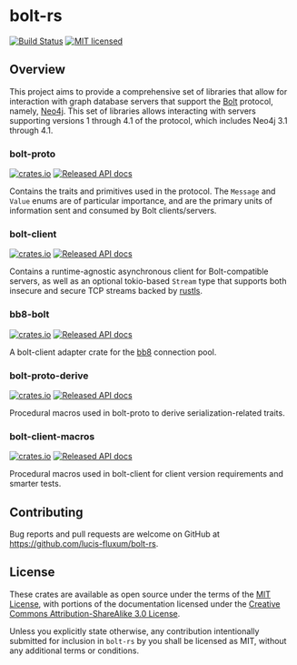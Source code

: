 # bolt-rs
[![Build Status](https://api.travis-ci.com/lucis-fluxum/bolt-rs.svg?branch=master)](https://travis-ci.com/lucis-fluxum/bolt-rs)
[![MIT licensed](https://img.shields.io/badge/license-MIT-blue.svg)](./LICENSE)

## Overview

This project aims to provide a comprehensive set of libraries that allow for interaction with graph
database servers that support the [Bolt](https://en.wikipedia.org/wiki/Bolt_%28network_protocol%29)
protocol, namely, [Neo4j](https://neo4j.com). This set of libraries allows interacting with servers
supporting versions 1 through 4.1 of the protocol, which includes Neo4j 3.1 through 4.1.

### bolt-proto
[![crates.io](https://img.shields.io/crates/v/bolt-proto.svg)](https://crates.io/crates/bolt-proto)
[![Released API docs](https://docs.rs/bolt-proto/badge.svg)](https://docs.rs/bolt-proto)

Contains the traits and primitives used in the protocol. The `Message` and `Value` enums are of
particular importance, and are the primary units of information sent and consumed by Bolt
clients/servers.

### bolt-client
[![crates.io](https://img.shields.io/crates/v/bolt-client.svg)](https://crates.io/crates/bolt-client)
[![Released API docs](https://docs.rs/bolt-client/badge.svg)](https://docs.rs/bolt-client)

Contains a runtime-agnostic asynchronous client for Bolt-compatible servers, as well as an optional
tokio-based `Stream` type that supports both insecure and secure TCP streams backed by
[rustls](https://docs.rs/rustls).

### bb8-bolt
[![crates.io](https://img.shields.io/crates/v/bb8-bolt.svg)](https://crates.io/crates/bb8-bolt)
[![Released API docs](https://docs.rs/bb8-bolt/badge.svg)](https://docs.rs/bb8-bolt)

A bolt-client adapter crate for the [bb8](https://crates.io/crates/bb8) connection pool.

### bolt-proto-derive
[![crates.io](https://img.shields.io/crates/v/bolt-proto-derive.svg)](https://crates.io/crates/bolt-proto-derive)
[![Released API docs](https://docs.rs/bolt-proto-derive/badge.svg)](https://docs.rs/bolt-proto-derive)

Procedural macros used in bolt-proto to derive serialization-related traits.

### bolt-client-macros
[![crates.io](https://img.shields.io/crates/v/bolt-client-macros.svg)](https://crates.io/crates/bolt-client-macros)
[![Released API docs](https://docs.rs/bolt-client-macros/badge.svg)](https://docs.rs/bolt-client-macros)

Procedural macros used in bolt-client for client version requirements and smarter tests.

## Contributing

Bug reports and pull requests are welcome on GitHub at https://github.com/lucis-fluxum/bolt-rs.

## License

These crates are available as open source under the terms of the
[MIT License](http://opensource.org/licenses/MIT), with portions of the documentation licensed under
the [Creative Commons Attribution-ShareAlike 3.0 License](https://creativecommons.org/licenses/by-sa/3.0/).

Unless you explicitly state otherwise, any contribution intentionally submitted for inclusion in
`bolt-rs` by you shall be licensed as MIT, without any additional terms or conditions.
